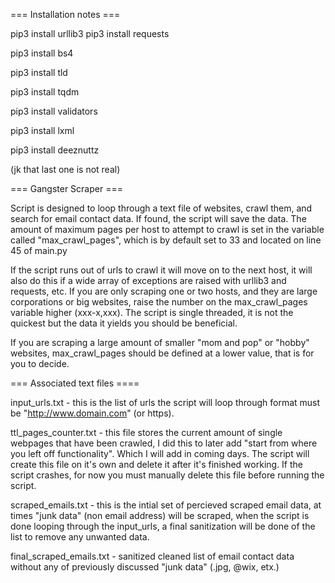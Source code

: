 === Installation notes ===

pip3 install urllib3
pip3 install requests

pip3 install bs4

pip3 install tld

pip3 install tqdm

pip3 install validators

pip3 install lxml

pip3 install deeznuttz

(jk that last one is not real)


=== Gangster Scraper ===

Script is designed to loop through a text file of websites, crawl them, and search for email contact data. If found, the script will save the data. The amount of maximum pages per host to attempt to crawl is set in the variable called "max_crawl_pages", which is by default set to 33 and located on line 45 of main.py

If the script runs out of urls to crawl it will move on to the next host, it will also do this if a wide array of exceptions are raised with urllib3 and requests, etc. If you are only scraping one or two hosts, and they are large corporations or big websites, raise the number on the max_crawl_pages variable higher (xxx-x,xxx). The script is single threaded, it is not the quickest but the data it yields you should be beneficial.

If you are scraping a large amount of smaller "mom and pop" or "hobby" websites, max_crawl_pages should be defined at a lower value, that is for you to decide.

=== Associated text files ====

input_urls.txt - this is the list of urls the script will loop through format must be "http://www.domain.com" (or https).

ttl_pages_counter.txt - this file stores the current amount of single webpages that have been crawled, I did this to later add "start from where you left off functionality". Which I will add in coming days. The script will create this file on it's own and delete it after it's finished working. If the script crashes, for now you must manually delete this file before running the script.

scraped_emails.txt - this is the intial set of percieved scraped email data, at times "junk data" (non email address) will be scraped, when the script is done looping through the input_urls, a final sanitization will be done of the list to remove any unwanted data.

final_scraped_emails.txt - sanitized cleaned list of email contact data without any of previously discussed "junk data" (.jpg, @wix, etx.)

